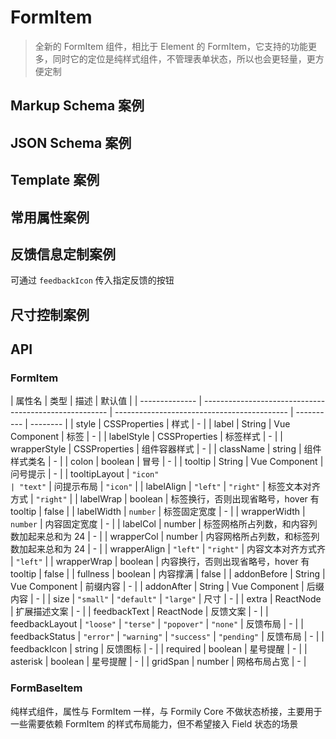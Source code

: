# FormItem

> 全新的 FormItem 组件，相比于 Element 的 FormItem，它支持的功能更多，同时它的定位是纯样式组件，不管理表单状态，所以也会更轻量，更方便定制

## Markup Schema 案例

<dumi-previewer demoPath="guide/form-item/markup-schema" />

## JSON Schema 案例

<dumi-previewer demoPath="guide/form-item/json-schema" />

## Template 案例

<dumi-previewer demoPath="guide/form-item/template" />

## 常用属性案例

<dumi-previewer demoPath="guide/form-item/common" />

## 反馈信息定制案例

可通过 `feedbackIcon` 传入指定反馈的按钮

<dumi-previewer demoPath="guide/form-item/feedback" />

## 尺寸控制案例

<dumi-previewer demoPath="guide/form-item/size" />

## API

### FormItem

| 属性名         | 类型                                                   | 描述                                        | 默认值     |
| -------------- | ------------------------------------------------------ | ------------------------------------------- | ---------- | -------- |
| style          | CSSProperties                                          | 样式                                        | -          |
| label          | String \| Vue Component                                | 标签                                        | -          |
| labelStyle     | CSSProperties                                          | 标签样式                                    | -          |
| wrapperStyle   | CSSProperties                                          | 组件容器样式                                | -          |
| className      | string                                                 | 组件样式类名                                | -          |
| colon          | boolean                                                | 冒号                                        | -          |
| tooltip        | String \| Vue Component                                | 问号提示                                    | -          |
| tooltipLayout  | `"icon"                                                | "text"`                                     | 问提示布局 | `"icon"` |
| labelAlign     | `"left"` \| `"right"`                                  | 标签文本对齐方式                            | `"right"`  |
| labelWrap      | boolean                                                | 标签换⾏，否则出现省略号，hover 有 tooltip  | false      |
| labelWidth     | `number`                                               | 标签固定宽度                                | -          |
| wrapperWidth   | `number`                                               | 内容固定宽度                                | -          |
| labelCol       | number                                                 | 标签⽹格所占列数，和内容列数加起来总和为 24 | -          |
| wrapperCol     | number                                                 | 内容⽹格所占列数，和标签列数加起来总和为 24 | -          |
| wrapperAlign   | `"left"` \| `"right"`                                  | 内容文本对齐方式⻬                          | `"left"`   |
| wrapperWrap    | boolean                                                | 内容换⾏，否则出现省略号，hover 有 tooltip  | false      |
| fullness       | boolean                                                | 内容撑满                                    | false      |
| addonBefore    | String \| Vue Component                                | 前缀内容                                    | -          |
| addonAfter     | String \| Vue Component                                | 后缀内容                                    | -          |
| size           | `"small"` \| `"default"` \| `"large"`                  | 尺⼨                                        | -          |
| extra          | ReactNode                                              | 扩展描述⽂案                                | -          |
| feedbackText   | ReactNode                                              | 反馈⽂案                                    | -          |
| feedbackLayout | `"loose"` \| `"terse"` \| `"popover"` \| `"none"`      | 反馈布局                                    | -          |
| feedbackStatus | `"error"` \| `"warning"` \| `"success"` \| `"pending"` | 反馈布局                                    | -          |
| feedbackIcon   | string                                                 | 反馈图标                                    | -          |
| required       | boolean                                                | 星号提醒                                    | -          |
| asterisk       | boolean                                                | 星号提醒                                    | -          |
| gridSpan       | number                                                 | ⽹格布局占宽                                | -          |

### FormBaseItem

纯样式组件，属性与 FormItem 一样，与 Formily Core 不做状态桥接，主要用于一些需要依赖 FormItem 的样式布局能力，但不希望接入 Field 状态的场景
